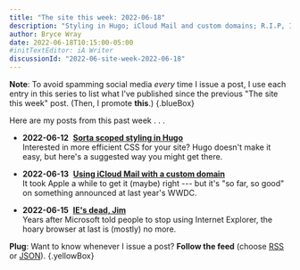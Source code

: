 ```yaml
---
title: "The site this week: 2022-06-18"
description: "Styling in Hugo; iCloud Mail and custom domains; R.I.P, IE."
author: Bryce Wray
date: 2022-06-18T10:15:00-05:00
#initTextEditor: iA Writer
discussionId: "2022-06-site-week-2022-06-18"
---
```


**Note**: To avoid spamming social media *every* time I issue a post, I use each entry in this series to list what I've published since the previous "The site this week" post. (Then, I promote **this**.)
{.blueBox}

Here are my posts from this past week . . .

- <span class="sansSerif"><strong class="pokey">2022-06-12</strong>&nbsp;&nbsp;[**Sorta scoped styling in Hugo**](/posts/2022/06/sorta-scoped-styling-hugo/)</span>\
Interested in more efficient CSS for your site? Hugo doesn't make it easy, but here's a suggested way you might get there.

- <span class="sansSerif"><strong class="pokey">2022-06-13</strong>&nbsp;&nbsp;[**Using iCloud Mail with a custom domain**](/posts/2022/06/using-icloud-mail-custom-domain/)</span>\
It took Apple a while to get it (maybe) right --- but it's "so far, so good" on something announced at last year's WWDC.

- <span class="sansSerif"><strong class="pokey">2022-06-15</strong>&nbsp;&nbsp;[**IE's dead, Jim**](/posts/2022/06/ies-dead-jim/)</span>\
Years after Microsoft told people to stop using Internet Explorer, the hoary browser at last is (mostly) no more.

**Plug**: Want to know whenever I issue a post? **Follow the feed** (choose [RSS](/index.xml) or [JSON](/index.json)).
{.yellowBox}
